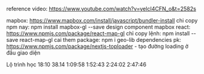 reference video: https://www.youtube.com/watch?v=yelcI4CFN_o&t=2582s

mapbox: https://www.mapbox.com/install/javascript/bundler-install
chi copy npm nay: npm install mapbox-gl --save
design component mapbox react: https://www.npmjs.com/package/react-map-gl
chỉ copy lệnh: npm install --save react-map-gl
cai them package: npm i geo-lib
dependencies pk: https://www.npmjs.com/package/nextjs-toploader  - tạo đường loading ở đầu giao diện



Lộ trình học
18:10
38.14
1:09:58
1:52:43
2:24:02
2:47:46